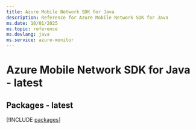 ```yaml
---
title: Azure Mobile Network SDK for Java
description: Reference for Azure Mobile Network SDK for Java
ms.date: 10/01/2025
ms.topic: reference
ms.devlang: java
ms.service: azure-monitor
---
```

# Azure Mobile Network SDK for Java - latest
## Packages - latest
[!INCLUDE [packages](mobile-network-index.md)]